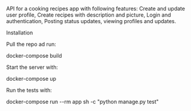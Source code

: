 API for a cooking recipes app with following features: Create and update user profile, Create recipes with description and picture, Login and authentication, Posting status updates, viewing profiles and updates.


Installation

Pull the repo ad run:

docker-compose build

Start the server with:

docker-compose up

Run the tests with:

docker-compose run --rm app sh -c "python manage.py test"
